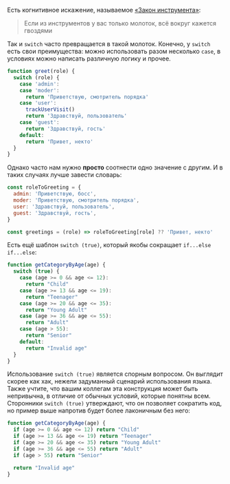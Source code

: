 Есть когнитивное искажение, называемое [«Закон инструмента»](https://ru.wikipedia.org/wiki/Золотой_молоток):

> Если из инструментов у вас только молоток, всё вокруг кажется гвоздями

Так и `switch` часто превращается в такой молоток. Конечно, у `switch` есть свои преимущества: можно использовать разом несколько `case`, в условиях можно написать различную логику и прочее.

```js
function greet(role) {
  switch (role) {
    case 'admin':
    case 'moder':
      return 'Приветствую, смотритель порядка'
    case 'user':
      trackUserVisit()
      return 'Здравствуй, пользователь'
    case 'guest':
      return 'Здравствуй, гость'
    default:
      return 'Привет, некто'
  }
}
```

Однако часто нам нужно **просто** соотнести одно значение с другим. И в таких случаях лучше завести словарь:

```js
const roleToGreeting = {
  admin: 'Приветствую, босс',
  moder: 'Приветствую, смотритель порядка',
  user: 'Здравствуй, пользователь',
  guest: 'Здравствуй, гость',
}

const greetings = (role) => roleToGreeting[role] ?? 'Привет, некто'
```

Есть ещё шаблон `switch (true)`, который якобы сокращает `if...else if...else`:

```js
function getCategoryByAge(age) {
  switch (true) {
    case (age >= 0 && age <= 12):
      return "Child"
    case (age >= 13 && age <= 19):
      return "Teenager"
    case (age >= 20 && age <= 35):
      return "Young Adult"
    case (age >= 36 && age <= 55):
      return "Adult"
    case (age > 55):
      return "Senior"
    default:
      return "Invalid age"
  }
}
```

Использование `switch (true)` является спорным вопросом. Он выглядит скорее как хак, нежели задуманный сценарий использования языка. Также учтите, что вашим коллегам эта конструкция может быть непривычна, в отличие от обычных условий, которые понятны всем. Сторонники `switch (true)` утверждают, что он позволяет сократить код, но пример выше напротив будет более лаконичным без него:

```js
function getCategoryByAge(age) {
  if (age >= 0 && age <= 12) return "Child"
  if (age >= 13 && age <= 19) return "Teenager"
  if (age >= 20 && age <= 35) return "Young Adult"
  if (age >= 36 && age <= 55) return "Adult"
  if (age > 55) return "Senior"

  return "Invalid age"
}
```
